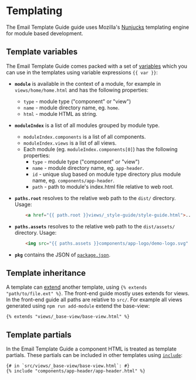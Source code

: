 # Templating

The Email Template Guide guide uses Mozilla's [Nunjucks](http://mozilla.github.io/nunjucks/) templating engine for module based development. 

## Template variables

The Email Template Guide comes packed with a set of [variables](http://mozilla.github.io/nunjucks/templating.html#variables) which you can use in the templates using variable expressions `{{ var }}`:
	
* **`module`** is available in the context of a module, for example in `views/home/home.html` and has the following properties:
	* `type` - module type ("component" or "view")
	* `name` - module directory name, eg. `home`.
	* `html` - module HTML as string.
	
* **`moduleIndex`** is a list of all modules grouped by module type.
	* `moduleIndex.components` is a list of all components. 
	* `moduleIndex.views` is a list of all views. 
	* Each module (eg. `moduleIndex.components[0]`) has the following properties: 
		* `type` - module type ("component" or "view")
		* `name` - module directory name, eg. `app-header`.
		* `id` - unique slug based on module type directory plus module name, eg. `components/app-header`.
		* `path` - path to module's index.html file relative to web root.

* **`paths.root`** resolves to the relative web path to the `dist/` directory. Usage:

	```html
		<a href="{{ path.root }}views/_style-guide/style-guide.html">...</a>
	```

* **`paths.assets`** resolves to the relative web path to the `dist/assets/` directory. Usage:

	```html
		<img src="{{ paths.assets }}components/app-logo/demo-logo.svg" alt="demo">
	```

* **`pkg`** contains the JSON of [`package.json`](../package.json).


## Template inheritance

A template can [extend](http://mozilla.github.io/nunjucks/templating.html#extends) another template, using `{% extends "path/to/file.ext" %}`. The front-end guide mostly uses extends for views. In the front-end guide all paths are relative to `src/`. For example all views generated using `npm run add-module` extend the base-view: 

	{% extends "views/_base-view/base-view.html" %}


## Template partials

In the Email Template Guide a component HTML is treated as template partials. These partials can be included in other templates using [`include`](http://mozilla.github.io/nunjucks/templating.html#include):

	{# in `src/views/_base-view/base-view.html`: #}
	{% include "components/app-header/app-header.html" %}
